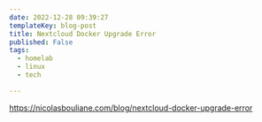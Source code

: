 ```yaml
---
date: 2022-12-28 09:39:27
templateKey: blog-post
title: Nextcloud Docker Upgrade Error
published: False
tags:
  - homelab
  - linux
  - tech

---
```




https://nicolasbouliane.com/blog/nextcloud-docker-upgrade-error
